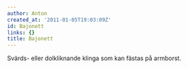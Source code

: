 ```yaml
---
author: Anton
created_at: '2011-01-05T19:03:09Z'
id: Bajonett
links: {}
title: Bajonett
---
```


Svärds- eller dolkliknande klinga som kan fästas på armborst.
